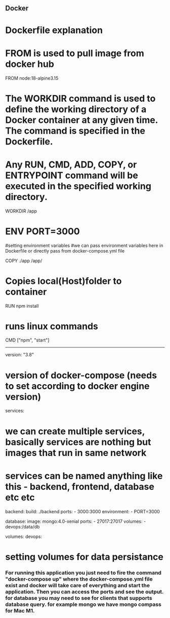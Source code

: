 
## Docker

# Dockerfile explanation 

# FROM is used to pull image from docker hub
FROM node:18-alpine3.15

# The WORKDIR command is used to define the working directory of a Docker container at any given time. The command is specified in the Dockerfile.
# Any RUN, CMD, ADD, COPY, or ENTRYPOINT command will be executed in the specified working directory.
WORKDIR /app

# ENV PORT=3000
#setting environment variables
#we can pass environment variables here in Dockerfile or directly pass from docker-compose.yml file

COPY ./app /app/
# Copies local(Host)folder to container  

RUN npm install
# runs linux commands

CMD ["npm", "start"]

----------------------------------------------------------------------

version: "3.8"
# version of docker-compose (needs to set according to docker engine version)

services:
# we can create multiple services, basically services are nothing but images that run in same network
# services can be named anything like this - backend, frontend, database etc etc
  backend:
    build: ./backend
    ports:
      - 3000:3000
    environment:
      - PORT=3000

  database:
    image: mongo:4.0-xenial
    ports:
      - 27017:27017
    volumes:
      - devops:/data/db

volumes:
  devops:
# setting volumes for data persistance


### For running this application you just need to fire the command "docker-compose up" where the docker-compose.yml file exist and docker will take care of everything and start the application. Then you can access the ports and see the output. for database you may need to see for clients that supports database query. for example mongo we have mongo compass for Mac M1.
